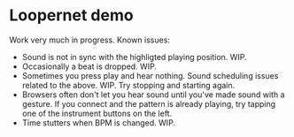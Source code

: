 # Loopernet demo

Work very much in progress. Known issues:

* Sound is not in sync with the highligted playing position.  WIP.
* Occasionally a beat is dropped. WIP.
* Sometimes you press play and hear nothing. Sound scheduling issues related to the above. WIP. Try stopping and starting again.
* Browsers often don't let you hear sound until you've made sound with a gesture. If you connect and the pattern is already playing, try tapping one of the instrument buttons on the left.
* Time stutters when BPM is changed. WIP.
